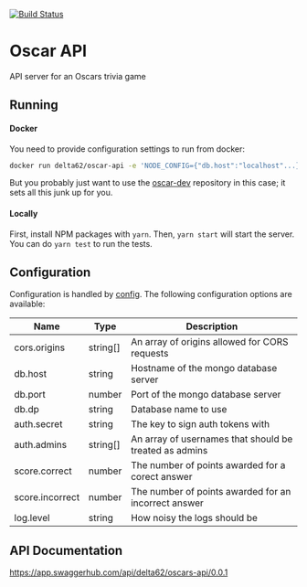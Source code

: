 [![Build Status](https://travis-ci.org/delta62/oscar-api.svg?branch=master)](https://travis-ci.org/delta62/oscar-api)

# Oscar API

API server for an Oscars trivia game

## Running

#### Docker

You need to provide configuration settings to run from docker:

``` bash
docker run delta62/oscar-api -e 'NODE_CONFIG={"db.host":"localhost"...}'
```

But you probably just want to use the [oscar-dev](https://github.com/delta62/oscar-dev)
repository in this case; it sets all this junk up for you.

#### Locally

First, install NPM packages with `yarn`. Then, `yarn start` will start the server.
You can do `yarn test` to run the tests.

## Configuration

Configuration is handled by [config](https://www.npmjs.com/package/config).
The following configuration options are available:

| Name            | Type     | Description                                            |
| --------------- | -------- | ------------------------------------------------------ |
| cors.origins    | string[] | An array of origins allowed for CORS requests          |
| db.host         | string   | Hostname of the mongo database server                  |
| db.port         | number   | Port of the mongo database server                      |
| db.dp           | string   | Database name to use                                   |
| auth.secret     | string   | The key to sign auth tokens with                       |
| auth.admins     | string[] | An array of usernames that should be treated as admins |
| score.correct   | number   | The number of points awarded for a corect answer       |
| score.incorrect | number   | The number of points awarded for an incorrect answer   |
| log.level       | string   | How noisy the logs should be                           |

## API Documentation

https://app.swaggerhub.com/api/delta62/oscars-api/0.0.1
